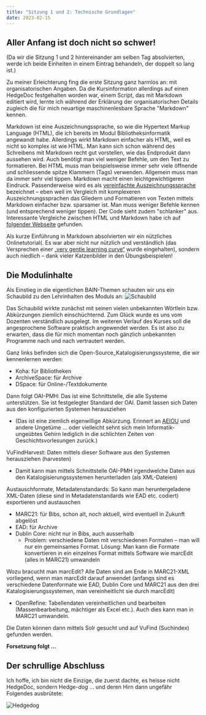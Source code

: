 ```yaml
---
title: "Sitzung 1 und 2: Technische Grundlagen"
date: 2023-02-15
---
```


## **Aller Anfang ist doch nicht so schwer!**
(Da wir die Sitzung 1 und 2 hintereinander am selben Tag absolvierten, werde ich beide Einheiten in einem Eintrag behandeln, der doppelt so lang ist.)

Zu meiner Erleichterung fing die erste Sitzung ganz harmlos an: mit organisatorischen Angaben. Da die Kursinformation allerdings auf einen HedgeDoc festgehalten worden war, einem Script, das mit Markdown editiert wird, lernte ich während der Erklärung der organisatorischen Details zugleich die für mich neuartige maschinenlesbare Sprache "Markdown" kennen. 

Markdown ist eine Auszeichnungssprache, so wie die Hypertext Markup Language (HTML), die ich bereits im Modul Bibliotheksinformatik angewandt habe. Allerdings wirkt Markdown einfacher als HTML, weil es nicht so komplex ist wie HTML. Man kann sich schon während des Schreibens mit Markdown recht gut vorstellen, wie das Endprodukt dann aussehen wird. Auch benötigt man viel weniger Befehle, um den Text zu formatieren. Bei HTML muss man beispielsweise immer sehr viele öffnende und schliessende spitze Klammern (Tags) verwenden. Allgemein muss man da immer sehr viel tippen. Markdown macht einen leichtgewichtigeren Eindruck. Passenderweise wird es als 
[vereinfachte Auszeichnungssprache](https://www.perun.net/2013/07/11/vereinfachte-auszeichnungssprachen-bbcode-markdown-textile-asciidoc-co/) bezeichnet  – eben weil im Vergleich mit komplexeren Auszeichnungssprachen das Gliedern und Formatieren von Texten mittels Markdown einfacher bzw. sparsamer ist. Man muss weniger Befehle kennen (und entsprechend weniger tippen). Der Code sieht zudem "schlanker" aus.
Interessante Vergleiche zwischen HTML und Markdown habe ich auf [folgender Webseite](https://websiteberater.com/der-unterschied-zwischen-markup-und-markdown/) gefunden.

Als kurze Einführung in Markdown absolvierten wir ein nützliches Onlinetutorial(. Es war aber nicht nur nützlich und verständlich (das Versprechen einer [„very gentle learning curve“]( https://www.markdowntutorial.com/) wurde eingehalten), sondern auch niedlich – dank vieler Katzenbilder in den Übungsbeispielen! 

## **Die Modulinhalte**
Als Einstieg in die eigentlichen BAIN-Themen schauten wir uns ein Schaubild zu den Lehrinhalten des Moduls an: 
![Schaubild](https://pad.gwdg.de/uploads/c8d2a2dc-b427-4330-a665-b355a2a85f50.png)

Das Schaubild wirkte zunächst mit seinen vielen unbekannten Wörtlein bzw. Abkürzungen ziemlich einschüchternd. Zum Glück wurde es uns vom Dozenten verständlich ausgelegt. Im weiteren Verlauf des Kurses soll die angesprochene Software praktisch angewendet werden. Es ist also zu erwarten, dass die für mich momentan noch gänzlich unbekannten Programme nach und nach vertrautert werden.

Ganz links befinden sich die Open-Source_Katalogisierungssysteme, die wir kennenlernen werden: 
* Koha: für Bibliotheken
* ArchiveSpace: für Archive
* DSpace: für Online-/Textdokumente

Dann folgt OAI-PMH: Das ist eine Schnittstelle, die alle Systeme unterstützen. Sie ist festgelegter Standard der OAI. Damit lassen sich Daten aus den konfigurierten Systemen herausziehen
* (Das ist eine ziemlich eigenwillige Abkürzung. Erinnert an [AEIOU](https://de.wikipedia.org/wiki/A.E.I.O.U.) und andere Ungetüme ... oder vielleicht sehnt sich mein Informatik-ungeübtes Gehirn lediglich in die schlichten Zeiten von Geschichtsvorlesungen zurück.)

VuFindHarvest: Daten mittels dieser Software aus den Systemen herausziehen (harvesten)
* Damit kann man mittels Schnittstelle OAI-PMH irgendwelche Daten aus den Katalogisierungssystemen herunterladen (als XML-Dateien)

Austauschformate, Metadatenstandards: So kann man heruntergeladene XML-Daten (diese sind in Metadatenstandards wie EAD etc. codiert) exportieren und austauschen
* MARC21: für Bibs, schon alt, noch aktuell, wird eventuell in Zukunft abgelöst
* EAD: für Archive
* Dublin Core: nicht nur in Bibs, auch ausserhalb
  * Problem: verschiedene Daten mit verschiedenen Formaten – man will nur ein gemeinsames Format. Lösung: Man kann die Formate konvertieren in ein einzelnes Format mittels Software wie marcEdit (alles in MARC21) umwandeln

Wozu bracucht man marcEdit? Alle Daten sind am Ende in MARC21-XML vorliegend, wenn man marcEdit darauf anwendet (anfangs sind es verschiedene Datenformate wie EAD, Dublin Core und MARC21 aus den drei Katalogisierungssystemen, man vereinheitlicht sie durch marcEdit)
* OpenRefine: Tabellendaten vereinheitlichen und bearbeiten (Massenbearbeitung, mächtiger als Excel etc.). Auch dies kann man in MARC21 umwandeln.

Die Daten können dann mittels Solr gesucht und auf VuFind (Suchindex) gefunden werden.

**Forsetzung folgt ...**


## **Der schrullige Abschluss**
Ich hoffe, ich bin nicht die Einzige, die zuerst dachte, es heisse nicht HedgeDoc, sondern Hedge-_dog_ … und deren Hirn dann ungefähr Folgendes ausbrütete:

![Hedgedog](https://p0.piqsels.com/preview/833/428/942/shepherd-hedgehog-dog-wildlife.jpg)



